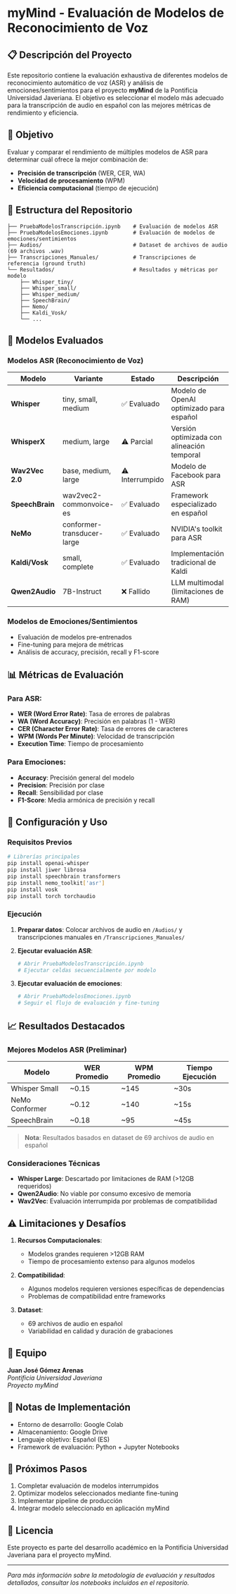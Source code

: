 # myMind - Evaluación de Modelos de Reconocimiento de Voz

## 📋 Descripción del Proyecto

Este repositorio contiene la evaluación exhaustiva de diferentes modelos de reconocimiento automático de voz (ASR) y análisis de emociones/sentimientos para el proyecto **myMind** de la Pontificia Universidad Javeriana. El objetivo es seleccionar el modelo más adecuado para la transcripción de audio en español con las mejores métricas de rendimiento y eficiencia.

## 🎯 Objetivo

Evaluar y comparar el rendimiento de múltiples modelos de ASR para determinar cuál ofrece la mejor combinación de:
- **Precisión de transcripción** (WER, CER, WA)
- **Velocidad de procesamiento** (WPM)
- **Eficiencia computacional** (tiempo de ejecución)

## 📁 Estructura del Repositorio

```
├── PruebaModelosTranscripción.ipynb    # Evaluación de modelos ASR
├── PruebaModelosEmociones.ipynb        # Evaluación de modelos de emociones/sentimientos
├── Audios/                             # Dataset de archivos de audio (69 archivos .wav)
├── Transcripciones_Manuales/           # Transcripciones de referencia (ground truth)
└── Resultados/                         # Resultados y métricas por modelo
    ├── Whisper_tiny/
    ├── Whisper_small/
    ├── Whisper_medium/
    ├── SpeechBrain/
    ├── Nemo/
    ├── Kaldi_Vosk/
    └── ...
```

## 🤖 Modelos Evaluados

### Modelos ASR (Reconocimiento de Voz)

| Modelo | Variante | Estado | Descripción |
|--------|----------|--------|-------------|
| **Whisper** | tiny, small, medium | ✅ Evaluado | Modelo de OpenAI optimizado para español |
| **WhisperX** | medium, large | ⚠️ Parcial | Versión optimizada con alineación temporal |
| **Wav2Vec 2.0** | base, medium, large | ⚠️ Interrumpido | Modelo de Facebook para ASR |
| **SpeechBrain** | wav2vec2-commonvoice-es | ✅ Evaluado | Framework especializado en español |
| **NeMo** | conformer-transducer-large | ✅ Evaluado | NVIDIA's toolkit para ASR |
| **Kaldi/Vosk** | small, complete | ✅ Evaluado | Implementación tradicional de Kaldi |
| **Qwen2Audio** | 7B-Instruct | ❌ Fallido | LLM multimodal (limitaciones de RAM) |

### Modelos de Emociones/Sentimientos

- Evaluación de modelos pre-entrenados
- Fine-tuning para mejora de métricas
- Análisis de accuracy, precisión, recall y F1-score

## 📊 Métricas de Evaluación

### Para ASR:
- **WER (Word Error Rate)**: Tasa de errores de palabras
- **WA (Word Accuracy)**: Precisión en palabras (1 - WER)
- **CER (Character Error Rate)**: Tasa de errores de caracteres
- **WPM (Words Per Minute)**: Velocidad de transcripción
- **Execution Time**: Tiempo de procesamiento

### Para Emociones:
- **Accuracy**: Precisión general del modelo
- **Precision**: Precisión por clase
- **Recall**: Sensibilidad por clase
- **F1-Score**: Media armónica de precisión y recall

## 🚀 Configuración y Uso

### Requisitos Previos

```bash
# Librerías principales
pip install openai-whisper
pip install jiwer librosa
pip install speechbrain transformers
pip install nemo_toolkit['asr']
pip install vosk
pip install torch torchaudio
```

### Ejecución

1. **Preparar datos**: Colocar archivos de audio en `/Audios/` y transcripciones manuales en `/Transcripciones_Manuales/`

2. **Ejecutar evaluación ASR**:
   ```python
   # Abrir PruebaModelosTranscripción.ipynb
   # Ejecutar celdas secuencialmente por modelo
   ```

3. **Ejecutar evaluación de emociones**:
   ```python
   # Abrir PruebaModelosEmociones.ipynb
   # Seguir el flujo de evaluación y fine-tuning
   ```

## 📈 Resultados Destacados

### Mejores Modelos ASR (Preliminar)

| Modelo | WER Promedio | WPM Promedio | Tiempo Ejecución |
|--------|--------------|--------------|------------------|
| Whisper Small | ~0.15 | ~145 | ~30s |
| NeMo Conformer | ~0.12 | ~140 | ~15s |
| SpeechBrain | ~0.18 | ~95 | ~45s |

> **Nota**: Resultados basados en dataset de 69 archivos de audio en español

### Consideraciones Técnicas

- **Whisper Large**: Descartado por limitaciones de RAM (>12GB requeridos)
- **Qwen2Audio**: No viable por consumo excesivo de memoria
- **Wav2Vec**: Evaluación interrumpida por problemas de compatibilidad

## ⚠️ Limitaciones y Desafíos

1. **Recursos Computacionales**: 
   - Modelos grandes requieren >12GB RAM
   - Tiempo de procesamiento extenso para algunos modelos

2. **Compatibilidad**:
   - Algunos modelos requieren versiones específicas de dependencias
   - Problemas de compatibilidad entre frameworks

3. **Dataset**:
   - 69 archivos de audio en español
   - Variabilidad en calidad y duración de grabaciones

## 👥 Equipo

**Juan José Gómez Arenas**  
*Pontificia Universidad Javeriana*  
*Proyecto myMind*

## 📝 Notas de Implementación

- Entorno de desarrollo: Google Colab
- Almacenamiento: Google Drive
- Lenguaje objetivo: Español (ES)
- Framework de evaluación: Python + Jupyter Notebooks

## 🔮 Próximos Pasos

1. Completar evaluación de modelos interrumpidos
2. Optimizar modelos seleccionados mediante fine-tuning
3. Implementar pipeline de producción
4. Integrar modelo seleccionado en aplicación myMind

## 📄 Licencia

Este proyecto es parte del desarrollo académico en la Pontificia Universidad Javeriana para el proyecto myMind.

---

*Para más información sobre la metodología de evaluación y resultados detallados, consultar los notebooks incluidos en el repositorio.*
